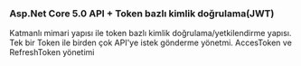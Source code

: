 ### Asp.Net Core 5.0 API + Token bazlı kimlik doğrulama(JWT)

Katmanlı mimari yapısı ile token bazlı kimlik doğrulama/yetkilendirme yapısı. Tek bir Token ile birden çok API'ye istek gönderme yönetmi. AccesToken ve RefreshToken yönetimi
